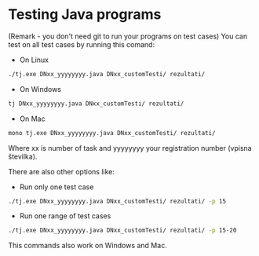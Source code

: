 # Testing Java programs
(Remark - you don't need git to run your programs on test cases)
You can test on all test cases by running this comand:

* On Linux
```bash
./tj.exe DNxx_yyyyyyyy.java DNxx_customTesti/ rezultati/
```
* On Windows
```bash
tj DNxx_yyyyyyyy.java DNxx_customTesti/ rezultati/
```
* On Mac
```bash
mono tj.exe DNxx_yyyyyyyy.java DNxx_customTesti/ rezultati/
```
Where xx is number of task and yyyyyyyy your registration number (vpisna številka). 

There are also other options like:

* Run only one test case
```bash
./tj.exe DNxx_yyyyyyyy.java DNxx_customTesti/ rezultati/ -p 15
```
* Run one range of test cases
```bash
./tj.exe DNxx_yyyyyyyy.java DNxx_customTesti/ rezultati/ -p 15-20
```
This commands also work on Windows and Mac.